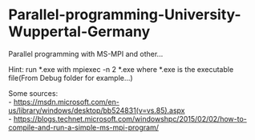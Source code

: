 # Parallel-programming-University-Wuppertal-Germany

Parallel programming with MS-MPI and other...


Hint: run *.exe with mpiexec -n 2 *.exe
where *.exe is the executable file(From Debug folder for example...)



Some sources:
<br />	- https://msdn.microsoft.com/en-us/library/windows/desktop/bb524831(v=vs.85).aspx
<br />	- https://blogs.technet.microsoft.com/windowshpc/2015/02/02/how-to-compile-and-run-a-simple-ms-mpi-program/